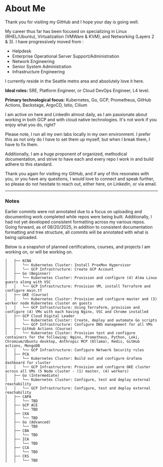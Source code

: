 # About Me

Thank you for visiting my GitHub and I hope your day is going well.

My career thus far has been focused on specializing in Linux (RHEL/Ubuntu), Virtualization (VMWare & KVM), and Networking (Layers 2 & 3). I have progressively moved from :

- Helpdesk
- Enterprise Operational Server Support/Administration
- Network Engineering
- Senior System Administration
- Infrastructure Engineering

I currently reside in the Seattle metro area and absolutely love it here.

**Ideal roles:** SRE, Platform Engineer, or Cloud DevOps Engineer, L4 level.

**Primary technological focus:** Kubernetes, Go, GCP, Prometheus, GitHub Actions, Backstage, ArgoCD, Istio, Cilium

I am active on here and LinkedIn almost daily, as I am passionate about working in both GCP and with cloud native technologies. It's not work if you enjoy what you do, right?

Please note, I run all my own labs locally in my own environment. I prefer this as not only do I have to set them up myself, but when I break them, I have to fix them. 

Additionally, I am a huge proponent of organized, methodical documentation, and strive to have each and every repo I work in and build adhere to this standard.

Thank you again for visiting my GitHub, and if any of this resonates with you, or you have any questions, I would love to connect and speak further, so please do not hesitate to reach out, either here, on LinkedIn, or via email.

---

### Notes
Earlier commits were not annotated due to a focus on uploading and documenting work completed while repos were being built. Additionally, I had not yet developed consistent formatting across my various repos. 
Going forward, as of 08/20/2025, in addition to consistent documentation formatting and tree structure, all commits will be annotated with what is being uploaded.

Below is a snapshot of planned certifications, courses, and projects I am working on, or will be working on.

```
│   ├── KCNA
│   │   └── Kubernetes Cluster: Install ProxMox Hypervisor
│   │   └── GCP Infrastructure: Create GCP Account
│   ├── Go (Beginner)
│   │   └── Kubernetes Cluster: Provision and configure (4) Alma Linux guests along with VSC
│   │   └── GCP Infrastructure: Provision VM, install Terraform and configure main.tf
│   ├── GKE (Course)
│   │   └── Kubernetes Cluster: Provision and configure master and (3) worker node Kubernetes cluster on guests 
│   │   └── GCP Infrastructure: Using Terraform, provision and configure (4) VMs with each having Nginx, VSC and Chrome installed
│   ├── GCP Cloud Digital Leader
│   │   └── Kubernetes Cluster: Create, deploy and automate Go scripts
│   │   └── GCP Infrastructure: Configure DNS management for all VMs
│   ├── GitHub Actions (Course)
│   │   └── Kubernetes Cluster: Provision test and configure containers for the following: Nginx, Prometheus, Python, Loki, Chromium/Ubuntu desktop, Anthropic MCP (Ollama), Redis, GitHub actions, MongoDB 
│   │   └── GCP Infrastructure: Configure Network Security rules
│   ├── PCA
│   │   └── Kubernetes Cluster: Build out and configure Grafana dashboard for cluster 
│   │   └── GCP Infrastructure: Provision and configure GKE cluster across all VMs (5 Node cluster - (1) master, (4) workers)
│   ├── Go (Intermediate)
│   │   └── Kubernetes Cluster: Configure, test and deploy external reachability
│   │   └── GCP Infrastructure: Configure, test and deploy external reachability
│   ├── CAPA
│   │   └── TBD
│   ├── GCP ACE
│   │   └── TBD
│   ├── CKA
│   │   └── TBD
│   ├── Go (Advanced)
│   │   └── TBD
│   ├── CBA
│   │   └── TBD
│   ├── ICA
│   │   └── TBD
│   ├── CCA
│   │   └── TBD
│   ├── CKS
│   │   └── TBD
